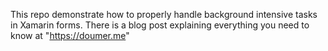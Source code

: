 This repo demonstrate how to properly handle background intensive tasks in Xamarin forms. 
There is a blog post explaining everything you need to know at "https://doumer.me"